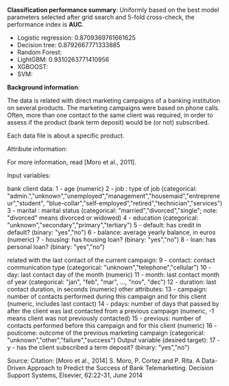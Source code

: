 **Classification performance summary**: Uniformly based on the best model parameters selected after grid search and 5-fold cross-check, the performance index is **AUC**.
- Logistic regression: 0.8709369761661625
- Decision tree: 0.8792667771333885
- Random Forest:
- LightGBM: 0.9310263771410956
- XGBOOST:
- SVM:
 


**Background information**:

The data is related with direct marketing campaigns of a banking institution on several products.
The marketing campaigns were based on phone calls. Often, more than one contact to the same client was required,
in order to assess if the product (bank term deposit) would be (or not) subscribed.

Each data file is about a specific product.

Attribute information:

For more information, read [Moro et al., 2011].

Input variables:

bank client data:
1 - age (numeric)
2 - job : type of job (categorical: "admin.","unknown","unemployed","management","housemaid","entrepreneur","student",
"blue-collar","self-employed","retired","technician","services")
3 - marital : marital status (categorical: "married","divorced","single"; note: "divorced" means divorced or widowed)
4 - education (categorical: "unknown","secondary","primary","tertiary")
5 - default: has credit in default? (binary: "yes","no")
6 - balance: average yearly balance, in euros (numeric)
7 - housing: has housing loan? (binary: "yes","no")
8 - loan: has personal loan? (binary: "yes","no")

related with the last contact of the current campaign:
9 - contact: contact communication type (categorical: "unknown","telephone","cellular")
10 - day: last contact day of the month (numeric)
11 - month: last contact month of year (categorical: "jan", "feb", "mar", ..., "nov", "dec")
12 - duration: last contact duration, in seconds (numeric)
other attributes:
13 - campaign: number of contacts performed during this campaign and for this client (numeric, includes last contact)
14 - pdays: number of days that passed by after the client was last contacted from a previous campaign (numeric, -1 means client was not previously contacted)
15 - previous: number of contacts performed before this campaign and for this client (numeric)
16 - poutcome: outcome of the previous marketing campaign (categorical: "unknown","other","failure","success")
Output variable (desired target):
17 - y - has the client subscribed a term deposit? (binary: "yes","no")

Source:
Citation: [Moro et al., 2014] S. Moro, P. Cortez and P. Rita. A Data-Driven Approach to Predict the Success of Bank Telemarketing. Decision Support Systems, Elsevier, 62:22-31, June 2014
